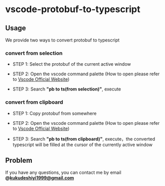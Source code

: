 # vscode-protobuf-to-typescript 

## Usage
We provide two ways to convert protobuf to typescript

### convert from selection

* STEP 1: Select the protobuf of the current active window

* STEP 2: Open the vscode command palette (How to open please refer to [Vscode Official Website](https://code.visualstudio.com/docs/getstarted/userinterface#_command-palette))

* STEP 3: Search **"pb to ts(from selection)"**, execute

### convert from clipboard

* STEP 1: Copy protobuf from somewhere

* STEP 2: Open the vscode command palette (How to open please refer to [Vscode Official Website](https://code.visualstudio.com/docs/getstarted/userinterface#_command-palette))

* STEP 3: Search **"pb to ts(from clipboard)"**, execute，the converted typescript will be filled at the cursor of the currently active window

## Problem
If you have any questions, you can contact me by email **@kukudeshiyi1999@gmail.com**
